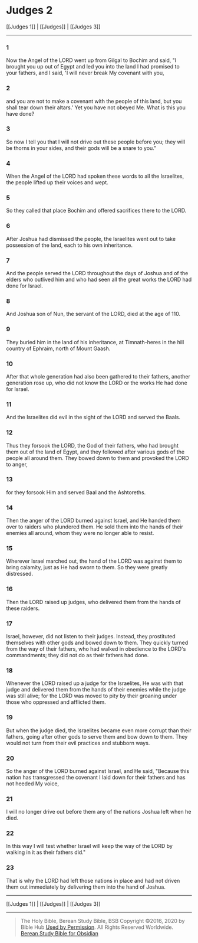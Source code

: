 # Judges 2

[[Judges 1]] | [[Judges]] | [[Judges 3]]

---

### 1
Now the Angel of the LORD went up from Gilgal to Bochim and said, "I brought you up out of Egypt and led you into the land I had promised to your fathers, and I said, 'I will never break My covenant with you,

### 2
and you are not to make a covenant with the people of this land, but you shall tear down their altars.' Yet you have not obeyed Me. What is this you have done?

### 3
So now I tell you that I will not drive out these people before you; they will be thorns in your sides, and their gods will be a snare to you."

### 4
When the Angel of the LORD had spoken these words to all the Israelites, the people lifted up their voices and wept.

### 5
So they called that place Bochim and offered sacrifices there to the LORD.

### 6
After Joshua had dismissed the people, the Israelites went out to take possession of the land, each to his own inheritance.

### 7
And the people served the LORD throughout the days of Joshua and of the elders who outlived him and who had seen all the great works the LORD had done for Israel.

### 8
And Joshua son of Nun, the servant of the LORD, died at the age of 110.

### 9
They buried him in the land of his inheritance, at Timnath-heres in the hill country of Ephraim, north of Mount Gaash.

### 10
After that whole generation had also been gathered to their fathers, another generation rose up, who did not know the LORD or the works He had done for Israel.

### 11
And the Israelites did evil in the sight of the LORD and served the Baals.

### 12
Thus they forsook the LORD, the God of their fathers, who had brought them out of the land of Egypt, and they followed after various gods of the people all around them. They bowed down to them and provoked the LORD to anger,

### 13
for they forsook Him and served Baal and the Ashtoreths.

### 14
Then the anger of the LORD burned against Israel, and He handed them over to raiders who plundered them. He sold them into the hands of their enemies all around, whom they were no longer able to resist.

### 15
Wherever Israel marched out, the hand of the LORD was against them to bring calamity, just as He had sworn to them. So they were greatly distressed.

### 16
Then the LORD raised up judges, who delivered them from the hands of these raiders.

### 17
Israel, however, did not listen to their judges. Instead, they prostituted themselves with other gods and bowed down to them. They quickly turned from the way of their fathers, who had walked in obedience to the LORD's commandments; they did not do as their fathers had done.

### 18
Whenever the LORD raised up a judge for the Israelites, He was with that judge and delivered them from the hands of their enemies while the judge was still alive; for the LORD was moved to pity by their groaning under those who oppressed and afflicted them.

### 19
But when the judge died, the Israelites became even more corrupt than their fathers, going after other gods to serve them and bow down to them. They would not turn from their evil practices and stubborn ways.

### 20
So the anger of the LORD burned against Israel, and He said, "Because this nation has transgressed the covenant I laid down for their fathers and has not heeded My voice,

### 21
I will no longer drive out before them any of the nations Joshua left when he died.

### 22
In this way I will test whether Israel will keep the way of the LORD by walking in it as their fathers did."

### 23
That is why the LORD had left those nations in place and had not driven them out immediately by delivering them into the hand of Joshua.

---

[[Judges 1]] | [[Judges]] | [[Judges 3]]

---

> The Holy Bible, Berean Study Bible, BSB
> Copyright &copy;2016, 2020 by Bible Hub
> [Used by Permission](https://berean.bible/terms.htm). All Rights Reserved Worldwide.
> [Berean Study Bible for Obsidian](https://github.com/gapmiss/berean-study-bible-for-obsidian)

